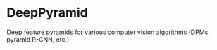 DeepPyramid
===========

Deep feature pyramids for various computer vision algorithms (DPMs, pyramid R-CNN, etc.) 
